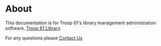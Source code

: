 # About

This documentation is for Troop 61's library management administration software, [Troop 61 Library](https://troop61killbuck.org/library/admin). 



For any questions please [Contact Us](https://troop61killbuck.org/library/contact-us.php)
